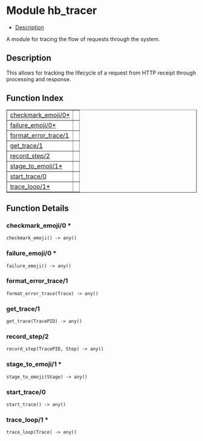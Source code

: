 

# Module hb_tracer #
* [Description](#description)

A module for tracing the flow of requests through the system.

<a name="description"></a>

## Description ##
This allows for tracking the lifecycle of a request from HTTP receipt through processing and response.<a name="index"></a>

## Function Index ##


<table width="100%" border="1" cellspacing="0" cellpadding="2" summary="function index"><tr><td valign="top"><a href="#checkmark_emoji-0">checkmark_emoji/0*</a></td><td></td></tr><tr><td valign="top"><a href="#failure_emoji-0">failure_emoji/0*</a></td><td></td></tr><tr><td valign="top"><a href="#format_error_trace-1">format_error_trace/1</a></td><td></td></tr><tr><td valign="top"><a href="#get_trace-1">get_trace/1</a></td><td></td></tr><tr><td valign="top"><a href="#record_step-2">record_step/2</a></td><td></td></tr><tr><td valign="top"><a href="#stage_to_emoji-1">stage_to_emoji/1*</a></td><td></td></tr><tr><td valign="top"><a href="#start_trace-0">start_trace/0</a></td><td></td></tr><tr><td valign="top"><a href="#trace_loop-1">trace_loop/1*</a></td><td></td></tr></table>


<a name="functions"></a>

## Function Details ##

<a name="checkmark_emoji-0"></a>

### checkmark_emoji/0 * ###

`checkmark_emoji() -> any()`

<a name="failure_emoji-0"></a>

### failure_emoji/0 * ###

`failure_emoji() -> any()`

<a name="format_error_trace-1"></a>

### format_error_trace/1 ###

`format_error_trace(Trace) -> any()`

<a name="get_trace-1"></a>

### get_trace/1 ###

`get_trace(TracePID) -> any()`

<a name="record_step-2"></a>

### record_step/2 ###

`record_step(TracePID, Step) -> any()`

<a name="stage_to_emoji-1"></a>

### stage_to_emoji/1 * ###

`stage_to_emoji(Stage) -> any()`

<a name="start_trace-0"></a>

### start_trace/0 ###

`start_trace() -> any()`

<a name="trace_loop-1"></a>

### trace_loop/1 * ###

`trace_loop(Trace) -> any()`


